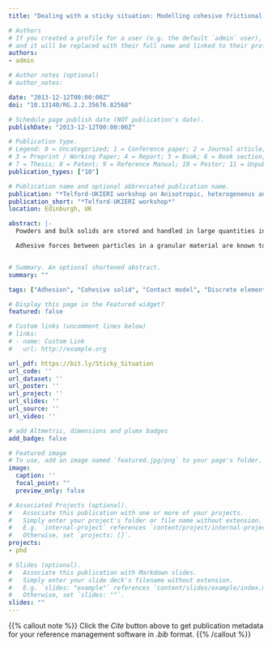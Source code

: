```yaml
---
title: "Dealing with a sticky situation: Modelling cohesive frictional granular solids"

# Authors
# If you created a profile for a user (e.g. the default `admin` user), write the username (folder name) here 
# and it will be replaced with their full name and linked to their profile.
authors:
- admin

# Author notes (optional)
# author_notes:

date: "2013-12-12T00:00:00Z"
doi: "10.13140/RG.2.2.35676.82568"

# Schedule page publish date (NOT publication's date).
publishDate: "2013-12-12T00:00:00Z"

# Publication type.
# Legend: 0 = Uncategorized; 1 = Conference paper; 2 = Journal article;
# 3 = Preprint / Working Paper; 4 = Report; 5 = Book; 6 = Book section;
# 7 = Thesis; 8 = Patent; 9 = Reference Manual; 10 = Poster; 11 = Unpublished;
publication_types: ["10"]

# Publication name and optional abbreviated publication name.
publication: "*Telford-UKIERI workshop on Anisotropic, heterogeneous and cellular materials: From microarchitecture to macro-level response*"
publication_short: "*Telford-UKIERI workshop*"
location: Edinburgh, UK

abstract: |-
  Powders and bulk solids are stored and handled in large quantities in many industries. The materials can differ greatly in size, shape and type but are commonly affected by handling and storage difficulties, such as the blockage of silo outlets or transfer points, which occur as a result of the development of cohesion.

  Adhesive forces between particles in a granular material are known to be dependent on the external forces previously exerted on the bulk solid. As a result, the previous stress states of a bulk solid need to be considered when evaluating the adhesive strength of a bulk material.


# Summary. An optional shortened abstract.
summary: ""

tags: ["Adhesion", "Cohesive solid", "Contact model", "Discrete element method", "DEM", "Granular material", "contact"]

# Display this page in the Featured widget?
featured: false

# Custom links (uncomment lines below)
# links:
# - name: Custom Link
#   url: http://example.org

url_pdf: https://bit.ly/Sticky_Situation
url_code: ''
url_dataset: ''
url_poster: ''
url_project: ''
url_slides: ''
url_source: ''
url_video: ''

# add Altmetric, dimensions and plumx badges
add_badge: false

# Featured image
# To use, add an image named `featured.jpg/png` to your page's folder. 
image:
  caption: ''
  focal_point: ""
  preview_only: false

# Associated Projects (optional).
#   Associate this publication with one or more of your projects.
#   Simply enter your project's folder or file name without extension.
#   E.g. `internal-project` references `content/project/internal-project/index.md`.
#   Otherwise, set `projects: []`.
projects:
- phd

# Slides (optional).
#   Associate this publication with Markdown slides.
#   Simply enter your slide deck's filename without extension.
#   E.g. `slides: "example"` references `content/slides/example/index.md`.
#   Otherwise, set `slides: ""`.
slides: ""
---
```


{{% callout note %}}
Click the *Cite* button above to get publication metadata for your reference management software in *.bib* format.
{{% /callout %}}

